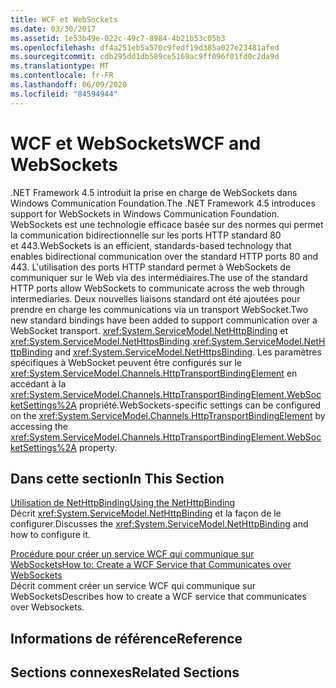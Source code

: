 ```yaml
---
title: WCF et WebSockets
ms.date: 03/30/2017
ms.assetid: 1e53b49e-022c-49c7-8984-4b21b53c05b3
ms.openlocfilehash: df4a251eb5a570c9fedf19d385a027e23481afed
ms.sourcegitcommit: cdb295dd1db589ce5169ac9ff096f01fd0c2da9d
ms.translationtype: MT
ms.contentlocale: fr-FR
ms.lasthandoff: 06/09/2020
ms.locfileid: "84594944"
---
```

# <a name="wcf-and-websockets"></a><span data-ttu-id="3c3d7-102">WCF et WebSockets</span><span class="sxs-lookup"><span data-stu-id="3c3d7-102">WCF and WebSockets</span></span>
<span data-ttu-id="3c3d7-103">.NET Framework 4.5 introduit la prise en charge de WebSockets dans Windows Communication Foundation.</span><span class="sxs-lookup"><span data-stu-id="3c3d7-103">The .NET Framework 4.5 introduces support for WebSockets in Windows Communication Foundation.</span></span>  <span data-ttu-id="3c3d7-104">WebSockets est une technologie efficace basée sur des normes qui permet la communication bidirectionnelle sur les ports HTTP standard 80 et 443.</span><span class="sxs-lookup"><span data-stu-id="3c3d7-104">WebSockets is an efficient, standards-based technology that enables bidirectional communication over the standard HTTP ports 80 and 443.</span></span> <span data-ttu-id="3c3d7-105">L'utilisation des ports HTTP standard permet à WebSockets de communiquer sur le Web via des intermédiaires.</span><span class="sxs-lookup"><span data-stu-id="3c3d7-105">The use of the standard HTTP ports allow WebSockets to communicate across the web through intermediaries.</span></span>  <span data-ttu-id="3c3d7-106">Deux nouvelles liaisons standard ont été ajoutées pour prendre en charge les communications via un transport WebSocket.</span><span class="sxs-lookup"><span data-stu-id="3c3d7-106">Two new standard bindings have been added to support communication over a WebSocket transport.</span></span> <span data-ttu-id="3c3d7-107"><xref:System.ServiceModel.NetHttpBinding> et <xref:System.ServiceModel.NetHttpsBinding>.</span><span class="sxs-lookup"><span data-stu-id="3c3d7-107"><xref:System.ServiceModel.NetHttpBinding> and <xref:System.ServiceModel.NetHttpsBinding>.</span></span> <span data-ttu-id="3c3d7-108">Les paramètres spécifiques à WebSocket peuvent être configurés sur le <xref:System.ServiceModel.Channels.HttpTransportBindingElement> en accédant à la <xref:System.ServiceModel.Channels.HttpTransportBindingElement.WebSocketSettings%2A> propriété.</span><span class="sxs-lookup"><span data-stu-id="3c3d7-108">WebSockets-specific settings can be configured on the <xref:System.ServiceModel.Channels.HttpTransportBindingElement> by accessing the <xref:System.ServiceModel.Channels.HttpTransportBindingElement.WebSocketSettings%2A> property.</span></span>
  
## <a name="in-this-section"></a><span data-ttu-id="3c3d7-109">Dans cette section</span><span class="sxs-lookup"><span data-stu-id="3c3d7-109">In This Section</span></span>  
 [<span data-ttu-id="3c3d7-110">Utilisation de NetHttpBinding</span><span class="sxs-lookup"><span data-stu-id="3c3d7-110">Using the NetHttpBinding</span></span>](using-the-nethttpbinding.md)  
 <span data-ttu-id="3c3d7-111">Décrit <xref:System.ServiceModel.NetHttpBinding> et la façon de le configurer.</span><span class="sxs-lookup"><span data-stu-id="3c3d7-111">Discusses the <xref:System.ServiceModel.NetHttpBinding> and how to configure it.</span></span>  
  
 [<span data-ttu-id="3c3d7-112">Procédure pour créer un service WCF qui communique sur WebSockets</span><span class="sxs-lookup"><span data-stu-id="3c3d7-112">How to: Create a WCF Service that Communicates over WebSockets</span></span>](how-to-create-a-wcf-service-that-communicates-over-websockets.md)  
 <span data-ttu-id="3c3d7-113">Décrit comment créer un service WCF qui communique sur WebSockets</span><span class="sxs-lookup"><span data-stu-id="3c3d7-113">Describes how to create a WCF service that communicates over Websockets.</span></span>  
  
## <a name="reference"></a><span data-ttu-id="3c3d7-114">Informations de référence</span><span class="sxs-lookup"><span data-stu-id="3c3d7-114">Reference</span></span>  
  
## <a name="related-sections"></a><span data-ttu-id="3c3d7-115">Sections connexes</span><span class="sxs-lookup"><span data-stu-id="3c3d7-115">Related Sections</span></span>

